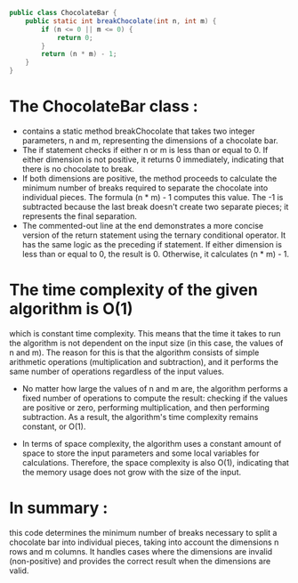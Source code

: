 ```java
public class ChocolateBar {
    public static int breakChocolate(int n, int m) {
        if (n <= 0 || m <= 0) {
            return 0;
        }
        return (n * m) - 1;
    }
}
```
# The ChocolateBar class : 
* contains a static method breakChocolate that takes two integer parameters, n and m, representing the dimensions of a chocolate bar.
* The if statement checks if either n or m is less than or equal to 0. If either dimension is not positive, it returns 0 immediately, indicating that there is no chocolate to break.
* If both dimensions are positive, the method proceeds to calculate the minimum number of breaks required to separate the chocolate into individual pieces. The formula (n * m) - 1 computes this value. The -1 is subtracted because the last break doesn't create two separate pieces; it represents the final separation.
* The commented-out line at the end demonstrates a more concise version of the return statement using the ternary conditional operator. It has the same logic as the preceding if statement. If either dimension is less than or equal to 0, the result is 0. Otherwise, it calculates (n * m) - 1.

 
# The time complexity of the given algorithm is O(1)
which is constant time complexity. This means that the time it takes to run the algorithm is not dependent on the input size (in this case, the values of n and m). The reason for this is that the algorithm consists of simple arithmetic operations (multiplication and subtraction), and it performs the same number of operations regardless of the input values.

* No matter how large the values of n and m are, the algorithm performs a fixed number of operations to compute the result: checking if the values are positive or zero, performing multiplication, and then performing subtraction. As a result, the algorithm's time complexity remains constant, or O(1).

* In terms of space complexity, the algorithm uses a constant amount of space to store the input parameters and some local variables for calculations. Therefore, the space complexity is also O(1), indicating that the memory usage does not grow with the size of the input.

# In summary : 
this code determines the minimum number of breaks necessary to split a chocolate bar into individual pieces, taking into account the dimensions n rows and m columns. It handles cases where the dimensions are invalid (non-positive) and provides the correct result when the dimensions are valid.
